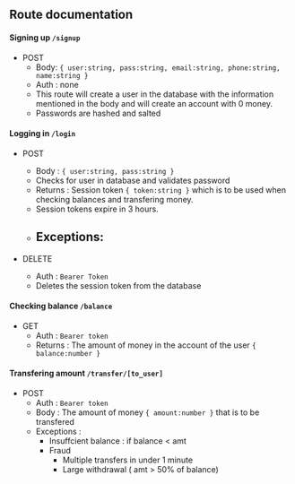 ## Route documentation

#### Signing up `/signup`
- POST
  - Body: `{ user:string, pass:string, email:string, phone:string, name:string }`
  - Auth : none
  - This route will create a user in the database with the information mentioned in the body and will create an account with 0 money.
  - Passwords are hashed and salted

#### Logging in `/login`
- POST
  - Body : `{ user:string, pass:string }`
  - Checks for user in database and validates password
  - Returns : Session token `{ token:string }` which is to be used when checking balances and transfering money.
  - Session tokens expire in 3 hours.
  - Exceptions:
    - 

- DELETE
  - Auth : `Bearer Token`
  - Deletes the session token from the database

#### Checking balance `/balance`
- GET
  - Auth : `Bearer token`
  - Returns : The amount of money in the account of the user `{ balance:number }`

#### Transfering amount `/transfer/[to_user]`
- POST
  - Auth : `Bearer token`
  - Body : The amount of money `{ amount:number }` that is to be transfered
  - Exceptions : 
    - Insuffcient balance : if balance < amt
    - Fraud
      - Multiple transfers in under 1 minute
      - Large withdrawal ( amt > 50% of balance)